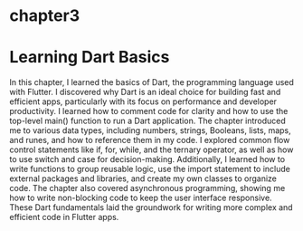 # chapter3
# Learning Dart Basics
In this chapter, I learned the basics of Dart, the programming language used with Flutter. I discovered why Dart is an ideal choice for building fast and efficient apps, particularly with its focus on performance and developer productivity. I learned how to comment code for clarity and how to use the top-level main() function to run a Dart application. The chapter introduced me to various data types, including numbers, strings, Booleans, lists, maps, and runes, and how to reference them in my code. I explored common flow control statements like if, for, while, and the ternary operator, as well as how to use switch and case for decision-making. Additionally, I learned how to write functions to group reusable logic, use the import statement to include external packages and libraries, and create my own classes to organize code. The chapter also covered asynchronous programming, showing me how to write non-blocking code to keep the user interface responsive. These Dart fundamentals laid the groundwork for writing more complex and efficient code in Flutter apps.
